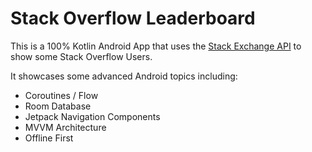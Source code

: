 # Stack Overflow Leaderboard

This is a 100% Kotlin Android App that uses the [Stack Exchange API](https://api.stackexchange.com/2.2/users?site=stackoverflow) to show some Stack Overflow Users.

It showcases some advanced Android topics including: 
- Coroutines / Flow
- Room Database
- Jetpack Navigation Components
- MVVM Architecture 
- Offline First
